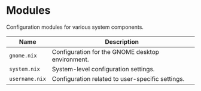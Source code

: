 # Modules

Configuration modules for various system components.

| Name               | Description                                          |
| ------------------ | ---------------------------------------------------- |
| `gnome.nix`        | Configuration for the GNOME desktop environment.     |
| `system.nix`       | System-level configuration settings.                 |
| `username.nix`     | Configuration related to user-specific settings.     |
